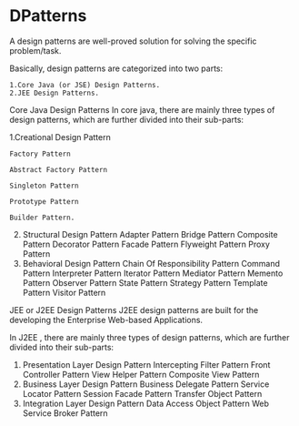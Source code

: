 # DPatterns

A design patterns are well-proved solution for solving the specific problem/task.

Basically, design patterns are categorized into two parts:

    1.Core Java (or JSE) Design Patterns.
    2.JEE Design Patterns.

Core Java Design Patterns
In core java, there are mainly three types of design patterns, which are further divided into their sub-parts:

1.Creational Design Pattern

    Factory Pattern
    
    Abstract Factory Pattern
    
    Singleton Pattern
    
    Prototype Pattern
    
    Builder Pattern.
    
2. Structural Design Pattern
    Adapter Pattern
    Bridge Pattern
    Composite Pattern
    Decorator Pattern
    Facade Pattern
    Flyweight Pattern
    Proxy Pattern
3. Behavioral Design Pattern
    Chain Of Responsibility Pattern
    Command Pattern
    Interpreter Pattern
    Iterator Pattern
    Mediator Pattern
    Memento Pattern
    Observer Pattern
    State Pattern
    Strategy Pattern
    Template Pattern
    Visitor Pattern

JEE or J2EE Design Patterns
J2EE design patterns are built for the developing the Enterprise Web-based Applications.

In J2EE , there are mainly three types of design patterns, which are further divided into their sub-parts:

1. Presentation Layer Design Pattern
    Intercepting Filter Pattern
    Front Controller Pattern
    View Helper Pattern
    Composite View Pattern
2. Business Layer Design Pattern
    Business Delegate Pattern
    Service Locator Pattern
    Session Facade Pattern
    Transfer Object Pattern
3. Integration Layer Design Pattern
    Data Access Object Pattern
    Web Service Broker Pattern

